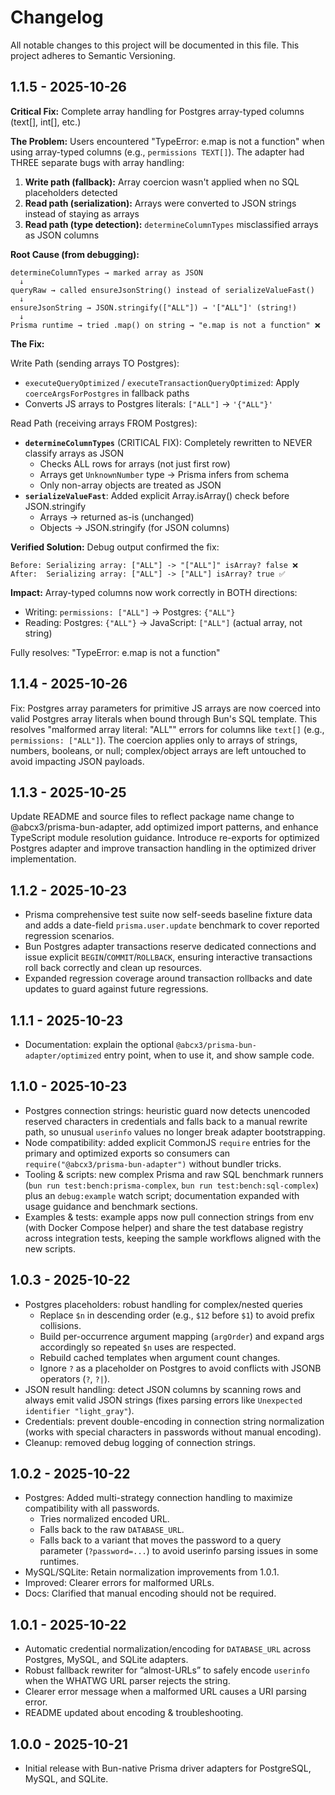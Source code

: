 Changelog
=========

All notable changes to this project will be documented in this file.
This project adheres to Semantic Versioning.

1.1.5 - 2025-10-26
-------------------

**Critical Fix:** Complete array handling for Postgres array-typed columns (text[], int[], etc.)

**The Problem:**
Users encountered "TypeError: e.map is not a function" when using array-typed columns (e.g., `permissions TEXT[]`). The adapter had THREE separate bugs with array handling:

1. **Write path (fallback):** Array coercion wasn't applied when no SQL placeholders detected
2. **Read path (serialization):** Arrays were converted to JSON strings instead of staying as arrays
3. **Read path (type detection):** `determineColumnTypes` misclassified arrays as JSON columns

**Root Cause (from debugging):**
```
determineColumnTypes → marked array as JSON
  ↓
queryRaw → called ensureJsonString() instead of serializeValueFast()
  ↓
ensureJsonString → JSON.stringify(["ALL"]) → '["ALL"]' (string!)
  ↓
Prisma runtime → tried .map() on string → "e.map is not a function" ❌
```

**The Fix:**

Write Path (sending arrays TO Postgres):
- `executeQueryOptimized` / `executeTransactionQueryOptimized`: Apply `coerceArgsForPostgres` in fallback paths
- Converts JS arrays to Postgres literals: `["ALL"]` → `'{"ALL"}'`

Read Path (receiving arrays FROM Postgres):
- **`determineColumnTypes`** (CRITICAL FIX): Completely rewritten to NEVER classify arrays as JSON
  - Checks ALL rows for arrays (not just first row)
  - Arrays get `UnknownNumber` type → Prisma infers from schema
  - Only non-array objects are treated as JSON
- **`serializeValueFast`**: Added explicit Array.isArray() check before JSON.stringify
  - Arrays → returned as-is (unchanged)
  - Objects → JSON.stringify (for JSON columns)

**Verified Solution:**
Debug output confirmed the fix:
```
Before: Serializing array: ["ALL"] -> "["ALL"]" isArray? false ❌
After:  Serializing array: ["ALL"] -> ["ALL"] isArray? true ✅
```

**Impact:**
Array-typed columns now work correctly in BOTH directions:
- Writing: `permissions: ["ALL"]` → Postgres: `{"ALL"}`
- Reading: Postgres: `{"ALL"}` → JavaScript: `["ALL"]` (actual array, not string)

Fully resolves: "TypeError: e.map is not a function"

1.1.4 - 2025-10-26
-------------------

Fix: Postgres array parameters for primitive JS arrays are now coerced into valid Postgres array literals when bound through Bun's SQL template. This resolves "malformed array literal: "ALL"" errors for columns like `text[]` (e.g., `permissions: ["ALL"]`). The coercion applies only to arrays of strings, numbers, booleans, or null; complex/object arrays are left untouched to avoid impacting JSON payloads.

1.1.3 - 2025-10-25
-------------------

Update README and source files to reflect package name change to @abcx3/prisma-bun-adapter, add optimized import patterns, and enhance TypeScript module resolution guidance. Introduce re-exports for optimized Postgres adapter and improve transaction handling in the optimized driver implementation.

1.1.2 - 2025-10-23
-------------------

- Prisma comprehensive test suite now self-seeds baseline fixture data and adds a date-field `prisma.user.update` benchmark to cover reported regression scenarios.
- Bun Postgres adapter transactions reserve dedicated connections and issue explicit `BEGIN`/`COMMIT`/`ROLLBACK`, ensuring interactive transactions roll back correctly and clean up resources.
- Expanded regression coverage around transaction rollbacks and date updates to guard against future regressions.

1.1.1 - 2025-10-23
-------------------

- Documentation: explain the optional `@abcx3/prisma-bun-adapter/optimized` entry point, when to use it, and show sample code.

1.1.0 - 2025-10-23
-------------------

- Postgres connection strings: heuristic guard now detects unencoded reserved characters in credentials and falls back to a manual rewrite path, so unusual `userinfo` values no longer break adapter bootstrapping.
- Node compatibility: added explicit CommonJS `require` entries for the primary and optimized exports so consumers can `require("@abcx3/prisma-bun-adapter")` without bundler tricks.
- Tooling & scripts: new complex Prisma and raw SQL benchmark runners (`bun run test:bench:prisma-complex`, `bun run test:bench:sql-complex`) plus an `debug:example` watch script; documentation expanded with usage guidance and benchmark sections.
- Examples & tests: example apps now pull connection strings from env (with Docker Compose helper) and share the test database registry across integration tests, keeping the sample workflows aligned with the new scripts.

1.0.3 - 2025-10-22
-------------------

- Postgres placeholders: robust handling for complex/nested queries
  - Replace `$n` in descending order (e.g., `$12` before `$1`) to avoid prefix collisions.
  - Build per-occurrence argument mapping (`argOrder`) and expand args accordingly so repeated `$n` uses are respected.
  - Rebuild cached templates when argument count changes.
  - Ignore `?` as a placeholder on Postgres to avoid conflicts with JSONB operators (`?`, `?|`).
- JSON result handling: detect JSON columns by scanning rows and always emit valid JSON strings (fixes parsing errors like `Unexpected identifier "light_gray"`).
- Credentials: prevent double-encoding in connection string normalization (works with special characters in passwords without manual encoding).
- Cleanup: removed debug logging of connection strings.

1.0.2 - 2025-10-22
-------------------

- Postgres: Added multi-strategy connection handling to maximize compatibility with all passwords.
  - Tries normalized encoded URL.
  - Falls back to the raw `DATABASE_URL`.
  - Falls back to a variant that moves the password to a query parameter (`?password=...`) to avoid userinfo parsing issues in some runtimes.
- MySQL/SQLite: Retain normalization improvements from 1.0.1.
- Improved: Clearer errors for malformed URLs.
- Docs: Clarified that manual encoding should not be required.

1.0.1 - 2025-10-22
-------------------

- Automatic credential normalization/encoding for `DATABASE_URL` across Postgres, MySQL, and SQLite adapters.
- Robust fallback rewriter for “almost-URLs” to safely encode `userinfo` when the WHATWG URL parser rejects the string.
- Clearer error message when a malformed URL causes a URI parsing error.
- README updated about encoding & troubleshooting.

1.0.0 - 2025-10-21
-------------------

- Initial release with Bun-native Prisma driver adapters for PostgreSQL, MySQL, and SQLite.
